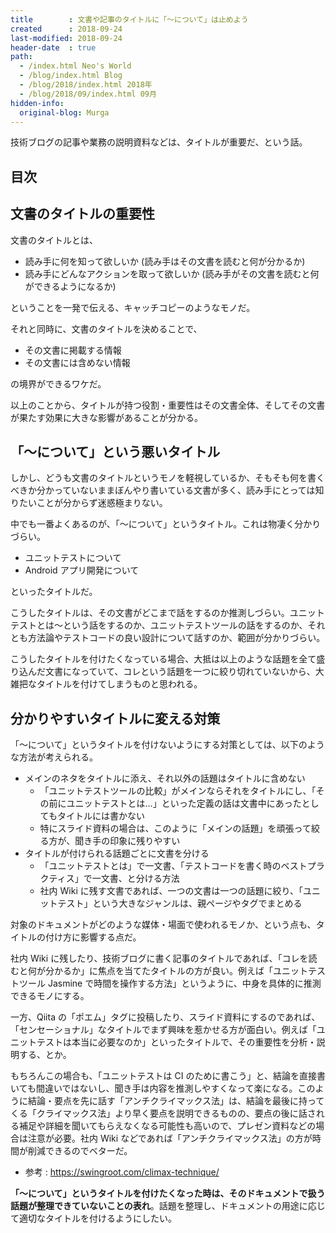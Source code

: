 ```yaml
---
title        : 文書や記事のタイトルに「〜について」は止めよう
created      : 2018-09-24
last-modified: 2018-09-24
header-date  : true
path:
  - /index.html Neo's World
  - /blog/index.html Blog
  - /blog/2018/index.html 2018年
  - /blog/2018/09/index.html 09月
hidden-info:
  original-blog: Murga
---
```


技術ブログの記事や業務の説明資料などは、タイトルが重要だ、という話。

## 目次

## 文書のタイトルの重要性

文書のタイトルとは、

- 読み手に何を知って欲しいか (読み手はその文書を読むと何が分かるか)
- 読み手にどんなアクションを取って欲しいか (読み手がその文書を読むと何ができるようになるか)

ということを一発で伝える、キャッチコピーのようなモノだ。

それと同時に、文書のタイトルを決めることで、

- その文書に掲載する情報
- その文書には含めない情報

の境界ができるワケだ。

以上のことから、タイトルが持つ役割・重要性はその文書全体、そしてその文書が果たす効果に大きな影響があることが分かる。

## 「〜について」という悪いタイトル

しかし、どうも文書のタイトルというモノを軽視しているか、そもそも何を書くべきか分かっていないままぼんやり書いている文書が多く、読み手にとっては知りたいことが分からず迷惑極まりない。

中でも一番よくあるのが、「〜について」というタイトル。これは物凄く分かりづらい。

- ユニットテストについて
- Android アプリ開発について

といったタイトルだ。

こうしたタイトルは、その文書がどこまで話をするのか推測しづらい。ユニットテストとは〜という話をするのか、ユニットテストツールの話をするのか、それとも方法論やテストコードの良い設計について話すのか、範囲が分かりづらい。

こうしたタイトルを付けたくなっている場合、大抵は以上のような話題を全て盛り込んだ文書になっていて、コレという話題を一つに絞り切れていないから、大雑把なタイトルを付けてしまうものと思われる。

## 分かりやすいタイトルに変える対策

「〜について」というタイトルを付けないようにする対策としては、以下のような方法が考えられる。

- メインのネタをタイトルに添え、それ以外の話題はタイトルに含めない
  - 「ユニットテストツールの比較」がメインならそれをタイトルにし、「その前にユニットテストとは…」といった定義の話は文書中にあったとしてもタイトルには書かない
  - 特にスライド資料の場合は、このように「メインの話題」を頑張って絞る方が、聞き手の印象に残りやすい
- タイトルが付けられる話題ごとに文書を分ける
  - 「ユニットテストとは」で一文書、「テストコードを書く時のベストプラクティス」で一文書、と分ける方法
  - 社内 Wiki に残す文書であれば、一つの文書は一つの話題に絞り、「ユニットテスト」という大きなジャンルは、親ページやタグでまとめる

対象のドキュメントがどのような媒体・場面で使われるモノか、という点も、タイトルの付け方に影響する点だ。

社内 Wiki に残したり、技術ブログに書く記事のタイトルであれば、「コレを読むと何が分かるか」に焦点を当てたタイトルの方が良い。例えば「ユニットテストツール Jasmine で時間を操作する方法」というように、中身を具体的に推測できるモノにする。

一方、Qiita の「ポエム」タグに投稿したり、スライド資料にするのであれば、「センセーショナル」なタイトルでまず興味を惹かせる方が面白い。例えば「ユニットテストは本当に必要なのか」といったタイトルで、その重要性を分析・説明する、とか。

もちろんこの場合も、「ユニットテストは CI のために書こう」と、結論を直接書いても間違いではないし、聞き手は内容を推測しやすくなって楽になる。このように結論・要点を先に話す「アンチクライマックス法」は、結論を最後に持ってくる「クライマックス法」より早く要点を説明できるものの、要点の後に話される補足や詳細を聞いてもらえなくなる可能性も高いので、プレゼン資料などの場合は注意が必要。社内 Wiki などであれば「アンチクライマックス法」の方が時間が削減できるのでベターだ。

- 参考 : <https://swingroot.com/climax-technique/>

**「〜について」というタイトルを付けたくなった時は、そのドキュメントで扱う話題が整理できていないことの表れ**。話題を整理し、ドキュメントの用途に応じて適切なタイトルを付けるようにしたい。
